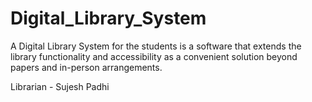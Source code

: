 # Digital_Library_System
A Digital Library System for the students is a software that extends the library functionality and accessibility as a convenient solution beyond papers and in-person arrangements.

Librarian - Sujesh Padhi